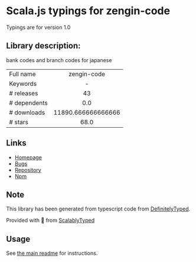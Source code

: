 
# Scala.js typings for zengin-code

Typings are for version 1.0

## Library description:
bank codes and branch codes for japanese

|                    |                 |
| ------------------ | :-------------: |
| Full name          | zengin-code |
| Keywords           | - |
| # releases         | 43 |
| # dependents       | 0.0 |
| # downloads        | 11890.666666666666 |
| # stars            | 68.0 |

## Links
- [Homepage](https://github.com/zengin-code/zengin-js#readme)
- [Bugs](https://github.com/zengin-code/zengin-js/issues)
- [Repository](https://github.com/zengin-code/zengin-js)
- [Npm](https://www.npmjs.com/package/zengin-code)
    


## Note
This library has been generated from typescript code from [DefinitelyTyped](https://definitelytyped.org).

Provided with :purple_heart: from [ScalablyTyped](https://github.com/oyvindberg/ScalablyTyped)

## Usage
See [the main readme](../../readme.md) for instructions.


